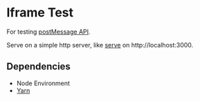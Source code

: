 Iframe Test
===========
For testing [postMessage API](https://developer.mozilla.org/en-US/docs/Web/API/Window/postMessage).

Serve on a simple http server, like [serve](https://yarn.pm/serve) on http://localhost:3000.

## Dependencies
- Node Environment
- [Yarn](https://classic.yarnpkg.com/en/)
